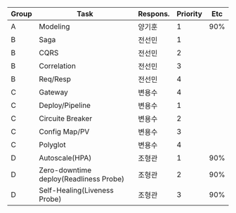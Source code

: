 |Group|Task|Respons.|Priority|Etc|
|------|---|---|---|------------------|
|A|Modeling|양기훈|1|90%|
|B|Saga|전선민|1||
|B|CQRS|전선민|2||
|B|Correlation|전선민|3||
|B|Req/Resp|전선민|4||
|C|Gateway|변용수|4||
|C|Deploy/Pipeline|변용수|1||
|C|Circuite Breaker|변용수|2||
|C|Config Map/PV|변용수|3||
|C|Polyglot|변용수|4||
|D|Autoscale(HPA)|조형관|1|90%|
|D|Zero-downtime deploy(Readliness Probe)|조형관|2|90%|
|D|Self-Healing(Liveness Probe)|조형관|3|90%|
